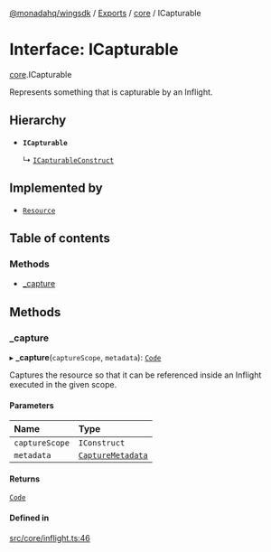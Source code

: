 [@monadahq/wingsdk](../README.md) / [Exports](../modules.md) / [core](../modules/core.md) / ICapturable

# Interface: ICapturable

[core](../modules/core.md).ICapturable

Represents something that is capturable by an Inflight.

## Hierarchy

- **`ICapturable`**

  ↳ [`ICapturableConstruct`](core.ICapturableConstruct.md)

## Implemented by

- [`Resource`](../classes/cloud.Resource.md)

## Table of contents

### Methods

- [\_capture](core.ICapturable.md#_capture)

## Methods

### \_capture

▸ **_capture**(`captureScope`, `metadata`): [`Code`](../classes/core.Code.md)

Captures the resource so that it can be referenced inside an Inflight
executed in the given scope.

#### Parameters

| Name | Type |
| :------ | :------ |
| `captureScope` | `IConstruct` |
| `metadata` | [`CaptureMetadata`](core.CaptureMetadata.md) |

#### Returns

[`Code`](../classes/core.Code.md)

#### Defined in

[src/core/inflight.ts:46](https://github.com/monadahq/winglang/blob/438eedb/libs/wingsdk/src/core/inflight.ts#L46)
